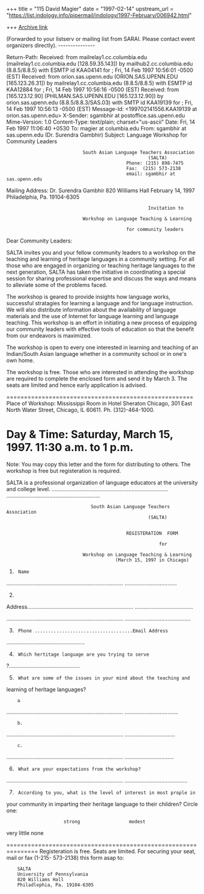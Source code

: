 +++
title = "115 David Magier"
date = "1997-02-14"
upstream_url = "https://list.indology.info/pipermail/indology/1997-February/006942.html"

+++
[Archive link](https://list.indology.info/pipermail/indology/1997-February/006942.html)

(Forwarded to your listserv or mailing list from SARAI. Please contact
event organizers directly).
                ---------------

Return-Path: <sgambhir at sas.upenn.edu>
Received: from mailrelay1.cc.columbia.edu (mailrelay1.cc.columbia.edu [128.59.35.143])
	by mailhub2.cc.columbia.edu (8.8.5/8.8.5) with ESMTP id KAA04141
	for <magier at mailhub2.cc.columbia.edu>; Fri, 14 Feb 1997 10:56:01 -0500 (EST)
Received: from orion.sas.upenn.edu (ORION.SAS.UPENN.EDU [165.123.26.31])
	by mailrelay1.cc.columbia.edu (8.8.5/8.8.5) with ESMTP id KAA12884
	for <magier at columbia.edu>; Fri, 14 Feb 1997 10:56:16 -0500 (EST)
Received: from [165.123.12.90] (PHILMAN.SAS.UPENN.EDU [165.123.12.90])
	by orion.sas.upenn.edu (8.8.5/8.8.3/SAS.03) with SMTP
	id KAA19139 for <magier at columbia.edu>; Fri, 14 Feb 1997 10:56:13 -0500 (EST)
Message-Id: <199702141556.KAA19139 at orion.sas.upenn.edu>
X-Sender: sgambhir at postoffice.sas.upenn.edu
Mime-Version: 1.0
Content-Type: text/plain; charset="us-ascii"
Date: Fri, 14 Feb 1997 11:06:40 +0530
To: magier at columbia.edu
From: sgambhir at sas.upenn.edu (Dr. Surendra Gambhir)
Subject: Language Workshop for Community Leaders

                                South Asian Language Teachers Association
                                                        (SALTA)
                                                Phone: (215) 898-7475
                                                Fax:  (215) 573-2138
                                                email: sgambhir at sas.upenn.edu

Mailing Address:
Dr. Surendra Gambhir
820 Williams Hall
February 14, 1997
Philadelphia, Pa. 19104-6305

                                                        Invitation to

                                Workshop on Language Teaching & Learning

                                                for community leaders


Dear Community Leaders:

SALTA invites you and your fellow community leaders to a workshop on the
teaching and learning of heritage languages in a community setting. For all
those who are engaged in organizing or teaching heritage languages to the
next generation, SALTA has taken the initiative in coordinating a special
session for sharing professional expertise and discuss the ways and means
to alleviate some of the problems faced.

The workshop is geared to provide insights how language works, successful
stratagies for learning a language and for language instruction. We will
also distribute information about the availability of language materials
and the use of Internet for language learning and language teaching. This
workshop is an effort in initiating a new process of equipping our
community leaders with effective tools of education so that the benefit
from our endeavors is maximized.

The workshop is open to every one interested in learning and teaching of an
Indian/South Asian language whether in a community school or in one's own
home.

The workshop is free. Those who are interested in attending the workshop
are required to complete the enclosed form and send it by March 3. The
seats are limited and hence early application is advised.

=====================================================
Place of Workshop:      Mississippi Room in Hotel Sheraton Chicago, 301
East North Water Street, Chicago, IL 60611. Ph.
(312)-464-1000.

Day & Time:             Saturday, March 15, 1997. 11:30 a.m. to 1 p.m.
=====================================================

Note: You may copy this letter and the form for distributing to others. The
workshop is free but registeration is required.

SALTA is a professional organization of language educators at the
university and college level.
............................................................................
.............................................................



                                   South Asian Language Teachers Association
                                                        (SALTA)


                                                REGISTERATION  FORM

                                                            for

                                Workshop on Language Teaching & Learning
                                            (March 15, 1997 in Chicago)


1.      Name
............................................................................
..................................

2.
Address.....................................................................
......................................


............................................................................
...........................................

3.      Phone ....................................Email Address
...................................................

4.      Which hertitage language are you trying to serve
?..............................................

5.      What are some of the issues in your mind about the teaching and
learning of heritage
         languages?

        a
............................................................................
...................................

        b.
............................................................................
.................................

        c.
............................................................................
................................


6.      What are your expectations from the workshop?


............................................................................
.........................................


7.      According to you, what is the level of interest in most prople in
your community in
         imparting their heritage language to their children? Circle one:


                         strong                  modest
very little             none

===============================================================
        Registeration is free. Seats are limited. For securing your seat,
mail or fax (1-215- 573-2138) this form asap to:

        SALTA
        University of Pennsylvania
        820 Williams Hall
        Philadlephia, Pa. 19104-6305







